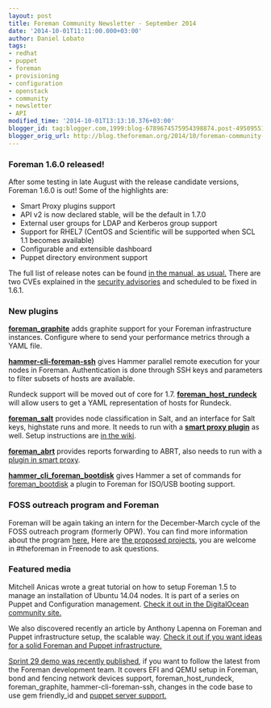 ```yaml
---
layout: post
title: Foreman Community Newsletter - September 2014
date: '2014-10-01T11:11:00.000+03:00'
author: Daniel Lobato
tags:
- redhat
- puppet
- foreman
- provisioning
- configuration
- openstack
- community
- newsletter
- API
modified_time: '2014-10-01T13:13:10.376+03:00'
blogger_id: tag:blogger.com,1999:blog-6789674575954398874.post-4950955162759776515
blogger_orig_url: http://blog.theforeman.org/2014/10/foreman-community-newsletter-september.html
---
```


<!--more-->

### Foreman 1.6.0 released!

After some testing in late August with the release candidate versions,
Foreman 1.6.0 is out! Some of the highlights are:  

-   Smart Proxy plugins support
-   API v2 is now declared stable, will be the default in 1.7.0
-   External user groups for LDAP and Kerberos group support
-   Support for RHEL7 (CentOS and Scientific will be supported when SCL
    1.1 becomes available)
-   Configurable and extensible dashboard
-   Puppet directory environment support

The full list of release notes can be found [in the manual, as
usual.](http://theforeman.org/manuals/1.6/index.html#Releasenotesfor1.6)
There are two CVEs explained in the [security
advisories](http://theforeman.org/security.html) and scheduled to be
fixed in 1.6.1.  

### New plugins

**[foreman\_graphite](https://github.com/theforeman/foreman_graphite)**
adds graphite support for your Foreman infrastructure instances.
Configure where to send your performance metrics through a YAML file.  
  
**[hammer-cli-foreman-ssh](https://github.com/theforeman/hammer-cli-foreman-ssh)**
gives Hammer parallel remote execution for your nodes in Foreman.
Authentication is done through SSH keys and parameters to filter subsets
of hosts are available.  
  
Rundeck support will be moved out of core for 1.7.
**[foreman\_host\_rundeck](https://github.com/theforeman/foreman_host_rundeck)**
will allow users to get a YAML representation of hosts for Rundeck.  
  
[**foreman\_salt**](https://github.com/theforeman/foreman_salt/)
provides node classification in Salt, and an interface for Salt keys,
highstate runs and more. It needs to run with a [**smart proxy
plugin**](https://github.com/theforeman/smart_proxy_salt/) as well.
Setup instructions are [in the
wiki](https://github.com/theforeman/foreman_salt/wiki).  
  
[**foreman\_abrt**](https://github.com/theforeman/foreman_abrt) provides
reports forwarding to ABRT, also needs to run with a [plugin in smart
proxy](https://github.com/theforeman/smart_proxy_abrt).  
  
[**hammer\_cli\_foreman\_bootdisk**](https://github.com/theforeman/hammer_cli_foreman_bootdisk)
gives Hammer a set of commands for
[foreman\_bootdisk](https://github.com/theforeman/foreman_bootdisk) a
plugin to Foreman for ISO/USB booting support.  

### FOSS outreach program and Foreman 

Foreman will be again taking an intern for the December-March cycle of
the FOSS outreach program (formerly OPW). You can find more information
about the program [here.](https://gnome.org/opw/) Here are [the proposed
projects](http://theforeman.org/gnomeopw.html), you are welcome in
\#theforeman in Freenode to ask questions.  

### Featured media 

Mitchell Anicas wrote a great tutorial on how to setup Foreman 1.5 to
manage an installation of Ubuntu 14.04 nodes. It is part of a series on
Puppet and Configuration management. [Check it out in the DigitalOcean
community
site.](https://www.digitalocean.com/community/tutorials/how-to-use-foreman-to-manage-puppet-nodes-on-ubuntu-14-04)  
  
We also discovered recently an article by Anthony Lapenna on Foreman and
Puppet infrastructure setup, the scalable way. [Check it out if you want
ideas for a solid Foreman and Puppet
infrastructure.](http://deviantony.wordpress.com/2014/06/21/setup-a-scalable-puppet-environment-with-foreman-on-ubuntu-12-04/)  
  
[Sprint 29 demo was recently
published](https://www.youtube.com/watch?v=D-gsgp1IDfA), if you want to
follow the latest from the Foreman development team. It covers EFI and
QEMU setup in Foreman, bond and fencing network devices support,
foreman\_host\_rundeck, foreman\_graphite, hammer-cli-foreman-ssh,
changes in the code base to use gem friendly\_id and [puppet server
support.](https://github.com/puppetlabs/puppet-server)
